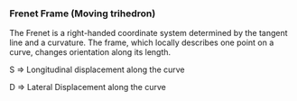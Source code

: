 ### Frenet Frame (Moving trihedron)
The Frenet is a right-handed coordinate system determined by the tangent line and a curvature. 
The frame, which locally describes one point on a curve, changes orientation along its length.


S => Longitudinal displacement along the curve 


D => Lateral Displacement along the curve
